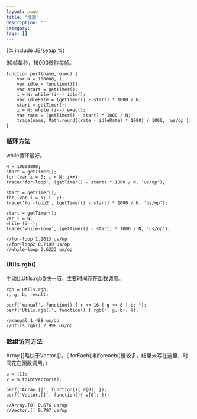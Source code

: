 ```yaml
---
layout: page
title: "性能"
description: ""
category: 
tags: []
---
```

{% include JB/setup %}

60帧每秒，16000微秒每帧。

    function perf(name, exec) {
        var N = 100000, i;
        var idle = function(){};
        var start = getTimer();
        i = N; while (i--) idle();
        var idleRate = (getTimer() - start) * 1000 / N;
        start = getTimer();
        i = N; while (i--) exec();
        var rate = (getTimer() - start) * 1000 / N;
        trace(name, Math.round((rate - idleRate) * 1000) / 1000, 'us/op');
    }

### 循环方法

while循环最好。

    N = 10000000;
    start = getTimer();
    for (var i = 0; i < N; i++);
    trace('for-loop', (getTimer() - start) * 1000 / N, 'us/op');

    start = getTimer();
    for (var i = N; i--;);
    trace('for-loop2', (getTimer() - start) * 1000 / N, 'us/op');

    start = getTimer();
    var i = N;
    while (i--);
    trace('while-loop', (getTimer() - start) * 1000 / N, 'us/op');

    //for-loop 1.2013 us/op
    //for-loop2 0.7189 us/op
    //while-loop 0.6223 us/op

### Utils.rgb()

手动比Utils.rgb()快一倍。主要时间花在函数调用。

    rgb = Utils.rgb;
    r, g, b, result;

    perf('manual', function() { r << 16 | g << 8 | b; });
    perf('Utils.rgb()', function() { rgb(r, g, b); });

    //manual 1.488 us/op
    //Utils.rgb() 2.998 us/op

### 数组访问方法

Array.\[\]略快于Vector.\[\]。（.forEach()和foreach()慢较多，结果未写在这里，时间花在函数调用。）

    a = [1];
    v = $.toIntVector(a);

    perf('Array.[]', function(){ a[0]; });
    perf('Vector.[]', function(){ v[0]; });

    //Array.[0] 0.676 us/op
    //Vector.[] 0.797 us/op

